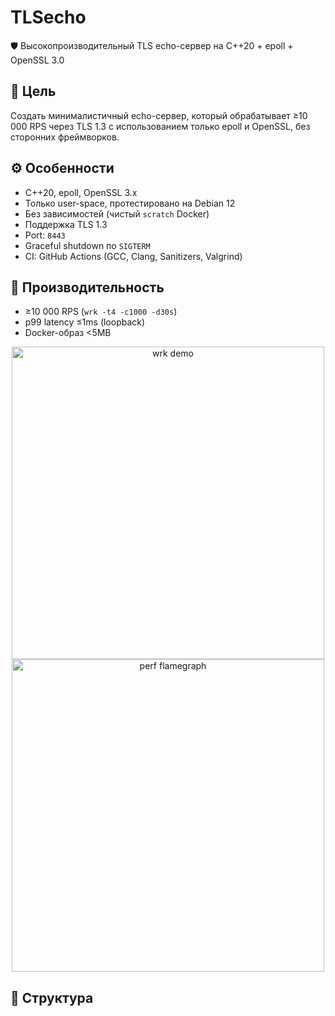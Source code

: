 # TLSecho

🛡️ Высокопроизводительный TLS echo-сервер на C++20 + epoll + OpenSSL 3.0

## 📌 Цель

Создать минималистичный echo-сервер, который обрабатывает ≥10 000 RPS через TLS 1.3 с использованием только epoll и OpenSSL, без сторонних фреймворков.

## ⚙️ Особенности

- C++20, epoll, OpenSSL 3.x
- Только user-space, протестировано на Debian 12
- Без зависимостей (чистый `scratch` Docker)
- Поддержка TLS 1.3
- Port: `8443`
- Graceful shutdown по `SIGTERM`
- CI: GitHub Actions (GCC, Clang, Sanitizers, Valgrind)

## 🚀 Производительность

- ≥10 000 RPS (`wrk -t4 -c1000 -d30s`)
- p99 latency ≤1ms (loopback)
- Docker-образ <5MB

<p align="center">
  <img src="assets/wrk-benchmark.gif" width="500" alt="wrk demo">
  <img src="assets/flamegraph.svg" width="500" alt="perf flamegraph">
</p>

## 📁 Структура

